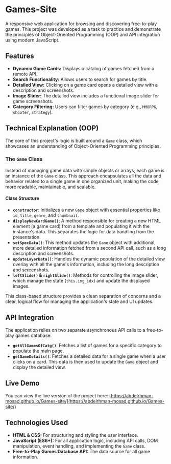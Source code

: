 # Games-Site

A responsive web application for browsing and discovering free-to-play games. This project was developed as a task to practice and demonstrate the principles of Object-Oriented Programming (OOP) and API integration using modern JavaScript.

## Features

* **Dynamic Game Cards:** Displays a catalog of games fetched from a remote API.
* **Search Functionality:** Allows users to search for games by title.
* **Detailed View:** Clicking on a game card opens a detailed view with a description and screenshots.
* **Image Slider:** The detailed view includes a functional image slider for game screenshots.
* **Category Filtering:** Users can filter games by category (e.g., `MMORPG`, `shooter`, `strategy`).

## Technical Explanation (OOP)

The core of this project's logic is built around a `Game` class, which showcases an understanding of Object-Oriented Programming principles.

### The `Game` Class

Instead of managing game data with simple objects or arrays, each game is an instance of the `Game` class. This approach encapsulates all the data and behavior related to a single game in one organized unit, making the code more readable, maintainable, and scalable.

#### Class Structure

* **`constructor`**: Initializes a new `Game` object with essential properties like `id`, `title`, `genre`, and `thumbnail`.
* **`displayNewCardGame()`**: A method responsible for creating a new HTML element (a game card) from a template and populating it with the instance's data. This separates the logic for data handling from the presentation.
* **`setSpecData()`**: This method updates the `Game` object with additional, more detailed information fetched from a second API call, such as a long description and screenshots.
* **`updateLayerData()`**: Handles the dynamic population of the detailed view overlay with all the game's information, including the long description and screenshots.
* **`leftSlide()` & `rightSlide()`**: Methods for controlling the image slider, which manage the state (`this.img_idx`) and update the displayed images.

This class-based structure provides a clean separation of concerns and a clear, logical flow for managing the application's state and UI updates.

## API Integration

The application relies on two separate asynchronous API calls to a free-to-play games database:

* **`getAllGamesOfCatg()`**: Fetches a list of games for a specific category to populate the main page.
* **`getGameDetails()`**: Fetches a detailed data for a single game when a user clicks on a card. This data is then used to update the `Game` object and display the detailed view.

## Live Demo

You can view the live version of the project here: [https://abdelrhman-mosad.github.io/Games-site/](https://abdelrhman-mosad.github.io/Games-site/)

## Technologies Used

* **HTML & CSS:** For structuring and styling the user interface.
* **JavaScript (ES6+):** For all application logic, including API calls, DOM manipulation, event handling, and implementing the `Game` class.
* **Free-to-Play Games Database API:** The data source for all game information.
